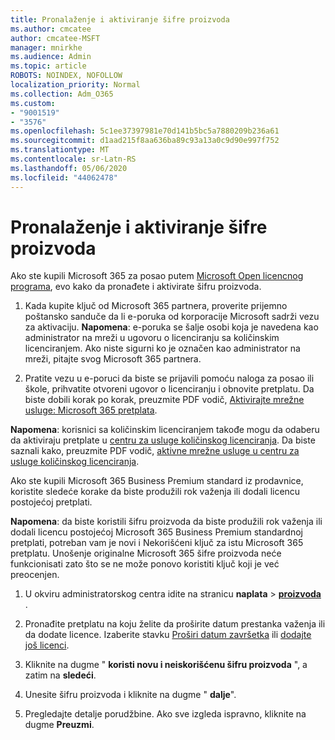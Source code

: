 ```yaml
---
title: Pronalaženje i aktiviranje šifre proizvoda
ms.author: cmcatee
author: cmcatee-MSFT
manager: mnirkhe
ms.audience: Admin
ms.topic: article
ROBOTS: NOINDEX, NOFOLLOW
localization_priority: Normal
ms.collection: Adm_O365
ms.custom:
- "9001519"
- "3576"
ms.openlocfilehash: 5c1ee37397981e70d141b5bc5a7880209b236a61
ms.sourcegitcommit: d1aad215f8aa636ba89c93a13a0c9d90e997f752
ms.translationtype: MT
ms.contentlocale: sr-Latn-RS
ms.lasthandoff: 05/06/2020
ms.locfileid: "44062478"
---
```

# <a name="find-and-activate-my-product-key"></a>Pronalaženje i aktiviranje šifre proizvoda

Ako ste kupili Microsoft 365 za posao putem [Microsoft Open licencnog programa](https://go.microsoft.com/fwlink/p/?LinkID=613298), evo kako da pronađete i aktivirate šifru proizvoda.

1. Kada kupite ključ od Microsoft 365 partnera, proverite prijemno poštansko sanduče da li e-poruka od korporacije Microsoft sadrži vezu za aktivaciju.  **Napomena**: e-poruka se šalje osobi koja je navedena kao administrator na mreži u ugovoru o licenciranju sa količinskim licenciranjem.  Ako niste sigurni ko je označen kao administrator na mreži, pitajte svog Microsoft 365 partnera.

2. Pratite vezu u e-poruci da biste se prijavili pomoću naloga za posao ili škole, prihvatite otvoreni ugovor o licenciranju i obnovite pretplatu.  Da biste dobili korak po korak, preuzmite PDF vodič, [Aktivirajte mrežne usluge: Microsoft 365 pretplata](https://go.microsoft.com/fwlink/p/?LinkId=618100). 

**Napomena**: korisnici sa količinskim licenciranjem takođe mogu da odaberu da aktiviraju pretplate u [centru za usluge količinskog licenciranja](https://go.microsoft.com/fwlink/p/?LinkID=282016).  Da biste saznali kako, preuzmite PDF vodič, [aktivne mrežne usluge u centru za usluge količinskog licenciranja](https://go.microsoft.com/fwlink/p/?LinkId=618096).

Ako ste kupili Microsoft 365 Business Premium standard iz prodavnice, koristite sledeće korake da biste produžili rok važenja ili dodali licencu postojećoj pretplati.

**Napomena**: da biste koristili šifru proizvoda da biste produžili rok važenja ili dodali licencu postojećoj Microsoft 365 Business Premium standardnoj pretplati, potreban vam je novi i Nekorišćeni ključ za istu Microsoft 365 pretplatu.  Unošenje originalne Microsoft 365 šifre proizvoda neće funkcionisati zato što se ne može ponovo koristiti ključ koji je već preocenjen.

1. U okviru administratorskog centra idite na stranicu **naplata** > **[proizvoda](https://go.microsoft.com/fwlink/p/?linkid=842054)** .

2. Pronađite pretplatu na koju želite da proširite datum prestanka važenja ili da dodate licence.  Izaberite stavku [Proširi datum završetka](https://go.microsoft.com/fwlink/p/?linkid=842054) ili [dodajte još licenci](https://go.microsoft.com/fwlink/p/?linkid=842054).

3. Kliknite na dugme " **koristi novu i neiskorišćenu šifru proizvoda** ", a zatim na **sledeći**.

4. Unesite šifru proizvoda i kliknite na dugme " **dalje**".

5. Pregledajte detalje porudžbine.  Ako sve izgleda ispravno, kliknite na dugme **Preuzmi**.